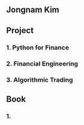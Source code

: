 

## Jongnam Kim

## Project

### 1. Python for Finance

### 2. Financial Engineering

### 3. Algorithmic Trading

## Book

### 1. 
